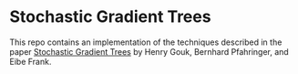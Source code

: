 Stochastic Gradient Trees
=========================

This repo contains an implementation of the techniques described in the paper [Stochastic Gradient Trees](https://arxiv.org/abs/1901.07777) by Henry Gouk, Bernhard Pfahringer, and Eibe Frank.
